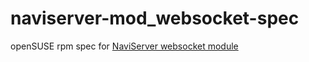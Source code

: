 # naviserver-mod_websocket-spec

openSUSE rpm spec for [NaviServer websocket module](http://bitbucket.org/naviserver/websocket)

